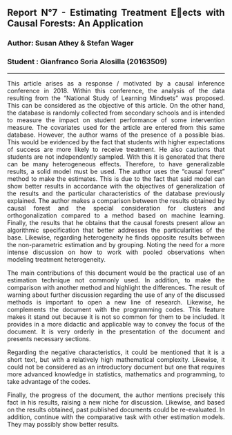 ## <p style='text-align: justify;'> **Report N°7 - Estimating Treatment Eects with Causal Forests: An Application** 
### Author: Susan Athey & Stefan Wager
### Student : Gianfranco Soria Alosilla (20163509)
---
<p style='text-align: justify;'>This article arises as a response / motivated by a causal inference conference in 2018. Within this conference, the analysis of the data resulting from the “National Study of Learning Mindsets” was proposed. This can be considered as the objective of this article. On the other hand, the database is randomly collected from secondary schools and is intended to measure the impact on student performance of some intervention measure. The covariates used for the article are entered from this same database. However, the author warns of the presence of a possible bias. This would be evidenced by the fact that students with higher expectations of success are more likely to receive treatment. He also cautions that students are not independently sampled. With this it is generated that there can be many heterogeneous effects. Therefore, to have generalizable results, a solid model must be used. The author uses the “causal forest” method to make the estimates. This is due to the fact that said model can show better results in accordance with the objectives of generalization of the results and the particular characteristics of the database previously explained. The author makes a comparison between the results obtained by causal forest and the special consideration for clusters and orthogonalization compared to a method based on machine learning. Finally, the results that he obtains that the causal forests present allow an algorithmic specification that better addresses the particularities of the base. Likewise, regarding heterogeneity he finds opposite results between the non-parametric estimation and by grouping. Noting the need for a more intense discussion on how to work with pooled observations when modeling treatment heterogeneity.

<p style='text-align: justify;'> The main contributions of this document would be the practical use of an estimation technique not commonly used. In addition, to make the comparison with another method and highlight the differences. The result of warning about further discussion regarding the use of any of the discussed methods is important to open a new line of research. Likewise, he complements the document with the programming codes. This feature makes it stand out because it is not so common for them to be included. It provides in a more didactic and applicable way to convey the focus of the document. It is very orderly in the presentation of the document and presents necessary sections.

<p style='text-align: justify;'> Regarding the negative characteristics, it could be mentioned that it is a short text, but with a relatively high mathematical complexity. Likewise, it could not be considered as an introductory document but one that requires more advanced knowledge in statistics, mathematics and programming, to take advantage of the codes.

<p style='text-align: justify;'> Finally, the progress of the document, the author mentions precisely this fact in his results, raising a new niche for discussion. Likewise, and based on the results obtained, past published documents could be re-evaluated. In addition, continue with the comparative task with other estimation models. They may possibly show better results.
